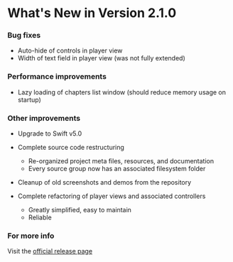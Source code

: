 #  What's New in Version 2.1.0


### Bug fixes

* Auto-hide of controls in player view
* Width of text field in player view (was not fully extended)

### Performance improvements

* Lazy loading of chapters list window (should reduce memory usage on startup)

### Other improvements

* Upgrade to Swift v5.0
* Complete source code restructuring
   * Re-organized project meta files, resources, and documentation
   * Every source group now has an associated filesystem folder
   
* Cleanup of old screenshots and demos from the repository

* Complete refactoring of player views and associated controllers
   * Greatly simplified, easy to maintain
   * Reliable

### **For more info**
Visit the [official release page](https://github.com/maculateConception/aural-player/releases/tag/2.1.0)
